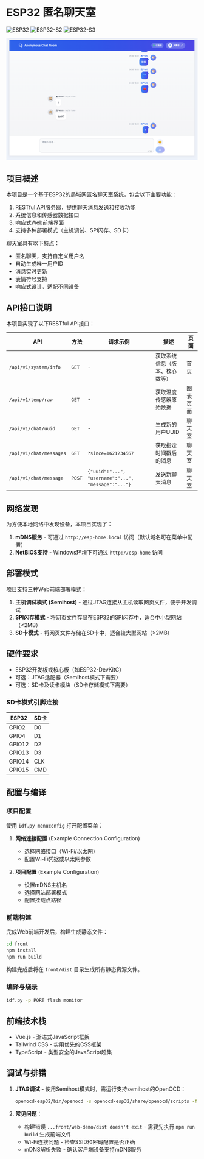 # ESP32 匿名聊天室

![ESP32](https://img.shields.io/badge/ESP32-支持-green)
![ESP32-S2](https://img.shields.io/badge/ESP32--S2-支持-green)
![ESP32-S3](https://img.shields.io/badge/ESP32--S3-支持-green)

![截图](screenshot.png)

## 项目概述

本项目是一个基于ESP32的局域网匿名聊天室系统，包含以下主要功能：

1. RESTful API服务器，提供聊天消息发送和接收功能
2. 系统信息和传感器数据接口
3. 响应式Web前端界面
4. 支持多种部署模式（主机调试、SPI闪存、SD卡）

聊天室具有以下特点：
- 匿名聊天，支持自定义用户名
- 自动生成唯一用户ID
- 消息实时更新
- 表情符号支持
- 响应式设计，适配不同设备

## API接口说明

本项目实现了以下RESTful API接口：

| API                         | 方法   | 请求示例                                            | 描述                            | 页面     |
| --------------------------- | ------ | --------------------------------------------------- | ------------------------------- | -------- |
| `/api/v1/system/info`       | `GET`  | -                                                   | 获取系统信息（版本、核心数等） | 首页     |
| `/api/v1/temp/raw`          | `GET`  | -                                                   | 获取温度传感器原始数据          | 图表页面 |
| `/api/v1/chat/uuid`         | `GET`  | -                                                   | 生成新的用户UUID                | 聊天室   |
| `/api/v1/chat/messages`     | `GET`  | `?since=1621234567`                                 | 获取指定时间戳后的消息          | 聊天室   |
| `/api/v1/chat/message`      | `POST` | `{"uuid":"...", "username":"...", "message":"..."}` | 发送新聊天消息                  | 聊天室   |

## 网络发现

为方便本地网络中发现设备，本项目实现了：

1. **mDNS服务** - 可通过 `http://esp-home.local` 访问（默认域名可在菜单中配置）
2. **NetBIOS支持** - Windows环境下可通过 `http://esp-home` 访问

## 部署模式

项目支持三种Web前端部署模式：

1. **主机调试模式 (Semihost)** - 通过JTAG连接从主机读取网页文件，便于开发调试
2. **SPI闪存模式** - 将网页文件存储在ESP32的SPI闪存中，适合中小型网站（<2MB）
3. **SD卡模式** - 将网页文件存储在SD卡中，适合较大型网站（>2MB）

## 硬件要求

- ESP32开发板或核心板（如ESP32-DevKitC）
- 可选：JTAG适配器（Semihost模式下需要）
- 可选：SD卡及读卡模块（SD卡存储模式下需要）

### SD卡模式引脚连接

| ESP32  | SD卡   |
| ------ | ------ |
| GPIO2  | D0     |
| GPIO4  | D1     |
| GPIO12 | D2     |
| GPIO13 | D3     |
| GPIO14 | CLK    |
| GPIO15 | CMD    |

## 配置与编译

### 项目配置

使用 `idf.py menuconfig` 打开配置菜单：

1. **网络连接配置** (Example Connection Configuration)
   - 选择网络接口（Wi-Fi/以太网）
   - 配置Wi-Fi凭据或以太网参数

2. **项目配置** (Example Configuration)
   - 设置mDNS主机名
   - 选择网站部署模式
   - 配置挂载点路径

### 前端构建

完成Web前端开发后，构建生成静态文件：

```bash
cd front
npm install
npm run build
```

构建完成后将在 `front/dist` 目录生成所有静态资源文件。

### 编译与烧录

```bash
idf.py -p PORT flash monitor
```

## 前端技术栈

- Vue.js - 渐进式JavaScript框架
- Tailwind CSS - 实用优先的CSS框架
- TypeScript - 类型安全的JavaScript超集

## 调试与排错

1. **JTAG调试** - 使用Semihost模式时，需运行支持semihost的OpenOCD：
   ```bash
   openocd-esp32/bin/openocd -s openocd-esp32/share/openocd/scripts -f board/esp32-wrover-kit-3.3v.cfg
   ```

2. **常见问题**：
   - 构建错误 `...front/web-demo/dist doesn't exit` - 需要先执行 `npm run build` 生成前端文件
   - Wi-Fi连接问题 - 检查SSID和密码配置是否正确
   - mDNS解析失败 - 确认客户端设备支持mDNS服务
